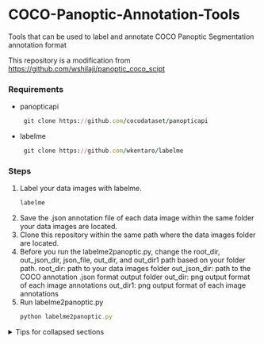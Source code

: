 # COCO-Panoptic-Annotation-Tools
Tools that can be used to label and annotate COCO Panoptic Segmentation annotation format

This repository is a modification from https://github.com/wshilaji/panoptic_coco_scipt

### Requirements
* panopticapi
  ```ruby
   git clone https://github.com/cocodataset/panopticapi
* labelme
  ```ruby
   git clone https://github.com/wkentaro/labelme

### Steps
1. Label your data images with labelme.
   ```ruby
   labelme
2. Save the .json annotation file of each data image within the same folder your data images are located.
3. Clone this repository within the same path where the data images folder are located.
4. Before you run the labelme2panoptic.py, change the root_dir, out_json_dir, json_file, out_dir, and out_dir1 path based on your folder path.
   root_dir: path to your data images folder
   out_json_dir: path to the COCO annotation .json format output folder
   out_dir: png output format of each image annotations
   out_dir1: png output format of each image annotations
5. Run labelme2panoptic.py
   ```ruby
   python labelme2panoptic.py


<details>

<summary>Tips for collapsed sections</summary>

### You can add a header

You can add text within a collapsed section. 

You can add an image or a code block, too.

```ruby
   puts "Hello World"
```

</details>

